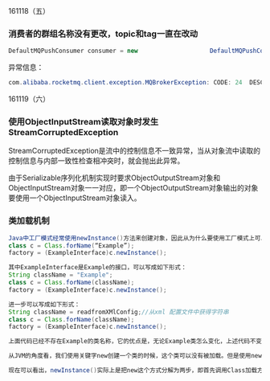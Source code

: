 161118（五）

### 消费者的群组名称没有更改，topic和tag一直在改动

```java
DefaultMQPushConsumer consumer = new 					DefaultMQPushConsumer("EVENT_MESSAGE_FILE_CREATED"); 
```

异常信息：

```java
com.alibaba.rocketmq.client.exception.MQBrokerException: CODE: 24  DESC: the consumer's group info not exist
```

161119（六）

### 使用ObjectInputStream读取对象时发生StreamCorruptedException

StreamCorruptedException是流中的控制信息不一致异常，当从对象流中读取的控制信息与内部一致性检查相冲突时，就会抛出此异常。

由于Serializable序列化机制实现时要求ObjectOutputStream对象和ObjectInputStream对象一一对应，即一个ObjectOutputStream对象输出的对象要使用一个ObjectInputStream对象读入。

### 类加载机制

```java
Java中工厂模式经常使用newInstance()方法来创建对象，因此从为什么要使用工厂模式上可以找到具体答案。 例如： 
class c = Class.forName(“Example”); 
factory = (ExampleInterface)c.newInstance();

其中ExampleInterface是Example的接口，可以写成如下形式： 
String className = "Example"; 
class c = Class.forName(className); 
factory = (ExampleInterface)c.newInstance();

进一步可以写成如下形式： 
String className = readfromXMlConfig;//从xml 配置文件中获得字符串 
class c = Class.forName(className); 
factory = (ExampleInterface)c.newInstance();

上面代码已经不存在Example的类名称，它的优点是，无论Example类怎么变化，上述代码不变，甚至可以更换Example的兄弟类Example2 , Example3 , Example4……，只要他们继承ExampleInterface就可以。

从JVM的角度看，我们使用关键字new创建一个类的时候，这个类可以没有被加载。但是使用newInstance()方法的时候，就必须保证：1、这个类已经加载；2、这个类已经连接了。而完成上面两个步骤的正是Class的静态方法forName()所完成的，这个静态方法调用了启动类加载器，即加载java API的那个加载器。

现在可以看出，newInstance()实际上是把new这个方式分解为两步，即首先调用Class加载方法加载某个类，然后实例化。 这样分步的好处是显而易见的。我们可以在调用class的静态加载方法forName时获得更好的灵活性，提供给了一种降耦的手段。

```

